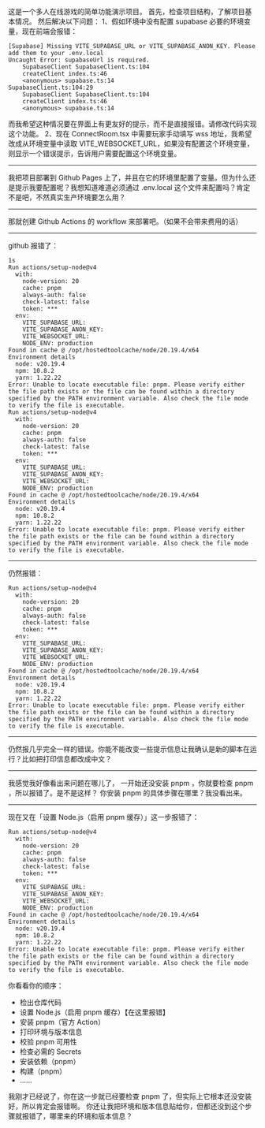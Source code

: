 这是一个多人在线游戏的简单功能演示项目。
首先，检查项目结构，了解项目基本情况。
然后解决以下问题：
1、假如环境中没有配置 supabase 必要的环境变量，现在前端会报错：
```
[Supabase] Missing VITE_SUPABASE_URL or VITE_SUPABASE_ANON_KEY. Please add them to your .env.local
Uncaught Error: supabaseUrl is required.
    SupabaseClient SupabaseClient.ts:104
    createClient index.ts:46
    <anonymous> supabase.ts:14
SupabaseClient.ts:104:29
    SupabaseClient SupabaseClient.ts:104
    createClient index.ts:46
    <anonymous> supabase.ts:14
```
而我希望这种情况要在界面上有更友好的提示，而不是直接报错。请修改代码实现这个功能。
2、现在 ConnectRoom.tsx 中需要玩家手动填写 wss 地址，我希望改成从环境变量中读取 VITE_WEBSOCKET_URL，如果没有配置这个环境变量，则显示一个错误提示，告诉用户需要配置这个环境变量。

---

我把项目部署到 Github Pages 上了，并且在它的环境里配置了变量。但为什么还是提示我要配置呢？我想知道难道必须通过 .env.local 这个文件来配置吗？肯定不是吧，不然真实生产环境要怎么用？

---

那就创建 Github Actions 的 workflow 来部署吧。（如果不会带来费用的话）

---

github 报错了：
```
1s
Run actions/setup-node@v4
  with:
    node-version: 20
    cache: pnpm
    always-auth: false
    check-latest: false
    token: ***
  env:
    VITE_SUPABASE_URL: 
    VITE_SUPABASE_ANON_KEY: 
    VITE_WEBSOCKET_URL: 
    NODE_ENV: production
Found in cache @ /opt/hostedtoolcache/node/20.19.4/x64
Environment details
  node: v20.19.4
  npm: 10.8.2
  yarn: 1.22.22
Error: Unable to locate executable file: pnpm. Please verify either the file path exists or the file can be found within a directory specified by the PATH environment variable. Also check the file mode to verify the file is executable.
Run actions/setup-node@v4
  with:
    node-version: 20
    cache: pnpm
    always-auth: false
    check-latest: false
    token: ***
  env:
    VITE_SUPABASE_URL: 
    VITE_SUPABASE_ANON_KEY: 
    VITE_WEBSOCKET_URL: 
    NODE_ENV: production
Found in cache @ /opt/hostedtoolcache/node/20.19.4/x64
Environment details
  node: v20.19.4
  npm: 10.8.2
  yarn: 1.22.22
Error: Unable to locate executable file: pnpm. Please verify either the file path exists or the file can be found within a directory specified by the PATH environment variable. Also check the file mode to verify the file is executable.
```

---

仍然报错：

```
Run actions/setup-node@v4
  with:
    node-version: 20
    cache: pnpm
    always-auth: false
    check-latest: false
    token: ***
  env:
    VITE_SUPABASE_URL: 
    VITE_SUPABASE_ANON_KEY: 
    VITE_WEBSOCKET_URL: 
    NODE_ENV: production
Found in cache @ /opt/hostedtoolcache/node/20.19.4/x64
Environment details
  node: v20.19.4
  npm: 10.8.2
  yarn: 1.22.22
Error: Unable to locate executable file: pnpm. Please verify either the file path exists or the file can be found within a directory specified by the PATH environment variable. Also check the file mode to verify the file is executable.
```

---

仍然报几乎完全一样的错误。你能不能改变一些提示信息让我确认是新的脚本在运行？比如把打印信息都改成中文？

---

我感觉我好像看出来问题在哪儿了，
一开始还没安装 pnpm ，你就要检查 pnpm ，所以报错了。是不是这样？
你安装 pnpm 的具体步骤在哪里？我没看出来。

---

现在又在「设置 Node.js（启用 pnpm 缓存）」这一步报错了：

```
Run actions/setup-node@v4
  with:
    node-version: 20
    cache: pnpm
    always-auth: false
    check-latest: false
    token: ***
  env:
    VITE_SUPABASE_URL: 
    VITE_SUPABASE_ANON_KEY: 
    VITE_WEBSOCKET_URL: 
    NODE_ENV: production
Found in cache @ /opt/hostedtoolcache/node/20.19.4/x64
Environment details
  node: v20.19.4
  npm: 10.8.2
  yarn: 1.22.22
Error: Unable to locate executable file: pnpm. Please verify either the file path exists or the file can be found within a directory specified by the PATH environment variable. Also check the file mode to verify the file is executable.
```

你看看你的顺序：
- 检出仓库代码
- 设置 Node.js（启用 pnpm 缓存）【在这里报错】
- 安装 pnpm（官方 Action）
- 打印环境与版本信息
- 校验 pnpm 可用性
- 检查必需的 Secrets
- 安装依赖（pnpm）
- 构建（pnpm）
- ……

我刚才已经说了，你在这一步就已经要检查 pnpm 了，但实际上它根本还没安装好，所以肯定会报错啊。
你还让我把环境和版本信息贴给你，但都还没到这个步骤就报错了，哪里来的环境和版本信息？





